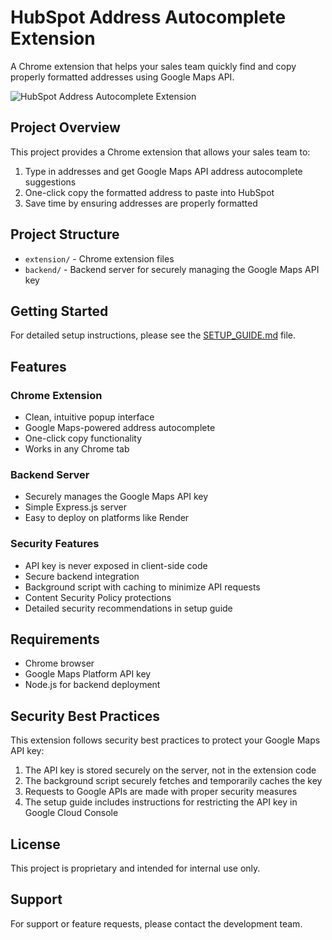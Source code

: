 # HubSpot Address Autocomplete Extension

A Chrome extension that helps your sales team quickly find and copy properly formatted addresses using Google Maps API.

![HubSpot Address Autocomplete Extension](https://via.placeholder.com/640x400?text=HubSpot+Address+Autocomplete)

## Project Overview

This project provides a Chrome extension that allows your sales team to:

1. Type in addresses and get Google Maps API address autocomplete suggestions
2. One-click copy the formatted address to paste into HubSpot
3. Save time by ensuring addresses are properly formatted

## Project Structure

- `extension/` - Chrome extension files
- `backend/` - Backend server for securely managing the Google Maps API key

## Getting Started

For detailed setup instructions, please see the [SETUP_GUIDE.md](SETUP_GUIDE.md) file.

## Features

### Chrome Extension
- Clean, intuitive popup interface
- Google Maps-powered address autocomplete
- One-click copy functionality
- Works in any Chrome tab

### Backend Server
- Securely manages the Google Maps API key
- Simple Express.js server
- Easy to deploy on platforms like Render

### Security Features
- API key is never exposed in client-side code
- Secure backend integration
- Background script with caching to minimize API requests
- Content Security Policy protections
- Detailed security recommendations in setup guide

## Requirements

- Chrome browser
- Google Maps Platform API key
- Node.js for backend deployment

## Security Best Practices

This extension follows security best practices to protect your Google Maps API key:

1. The API key is stored securely on the server, not in the extension code
2. The background script securely fetches and temporarily caches the key
3. Requests to Google APIs are made with proper security measures
4. The setup guide includes instructions for restricting the API key in Google Cloud Console

## License

This project is proprietary and intended for internal use only.

## Support

For support or feature requests, please contact the development team. 